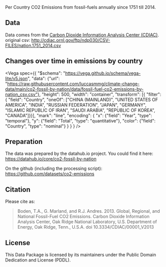 Per Country CO2 Emissions from fossil-fuels annually since 1751 till 2014.

## Data
Data comes from the [Carbon Dioxide Information Analysis Center (CDIAC)][cdiac].
original csv: http://cdiac.ornl.gov/ftp/ndp030/CSV-FILES/nation.1751_2014.csv

<FlatUiTable url="https://raw.githubusercontent.com/luccasmmg/climate-change-data/main/co2-fossil-by-nation/data/fossil-fuel-co2-emissions-by-nation_csv.csv" />

## Changes over time in emissions by country
<Vega spec={{
  "$schema": "https://vega.github.io/schema/vega-lite/v5.json",
  "data": {"url": "https://raw.githubusercontent.com/luccasmmg/climate-change-data/main/co2-fossil-by-nation/data/fossil-fuel-co2-emissions-by-nation_csv.csv"},
      "height": 500,
      "width": "container",
   "transform": [{ "filter": { "field": "Country", "oneOf": ["CHINA (MAINLAND)", "UNITED STATES OF AMERICA", "INDIA", "RUSSIAN FEDERATION", "JAPAN", "GERMANY", "ISLAMIC REPUBLIC OF IRAN", "SAUDI ARABIA", "REPUBLIC OF KOREA", "CANADA"]}}],
  "mark": "line",
  "encoding": {
    "x": {"field": "Year", "type": "temporal"},
    "y": {"field": "Total", "type": "quantitative"},
    "color": {"field": "Country", "type": "nominal"}
  }
}
} />


## Preparation
The data was prepared by the datahub.io project. You could find it here:  
https://datahub.io/core/co2-fossil-by-nation  

On the github (including the processing script):   
https://github.com/datasets/co2-emissions

[cdiac]: http://cdiac.esd.ornl.gov/

## Citation

Please cite as:

> Boden, T.A., G. Marland, and R.J. Andres. 2013. Global, Regional, and
> National Fossil-Fuel CO2 Emissions. Carbon Dioxide Information Analysis
> Center, Oak Ridge National Laboratory, U.S. Department of Energy, Oak Ridge,
> Tenn., U.S.A. doi 10.3334/CDIAC/00001_V2013

## License 
This Data Package is licensed by its maintainers under the Public Domain Dedication and License (PDDL).
